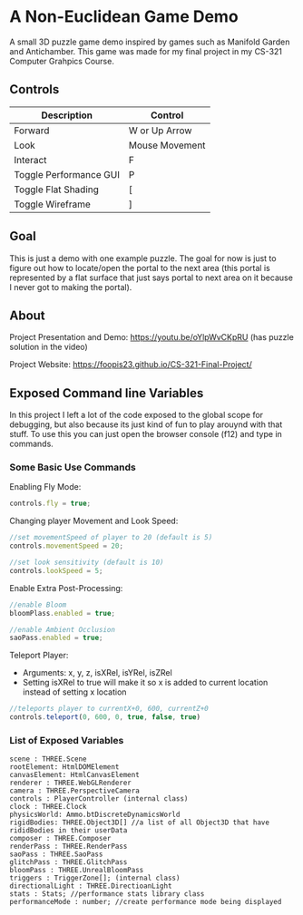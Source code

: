 # A Non-Euclidean Game Demo 
A small 3D puzzle game demo inspired by games such as Manifold Garden and Antichamber. This game was made for my final project in my CS-321 Computer Grahpics Course.

## Controls
| Description            | Control        |
|------------------------|----------------|
| Forward                | W or Up Arrow  |
| Look                   | Mouse Movement |
| Interact               | F              |
| Toggle Performance GUI | P              |
| Toggle Flat Shading    | [              |
| Toggle Wireframe       | ]              |

## Goal
This is just a demo with one example puzzle. The goal for now is just to figure out how to locate/open the portal to the next area (this portal is represented by a flat surface that just says portal to next area on it because I never got to making the portal). 

## About
Project Presentation and Demo: https://youtu.be/oYlpWvCKpRU (has puzzle solution in the video)

Project Website: https://foopis23.github.io/CS-321-Final-Project/

## Exposed Command line Variables
In this project I left a lot of the code exposed to the global scope for debugging, but also because its just kind of fun to play arouynd with that stuff. To use this you can just open the browser console (f12) and type in commands.

### Some Basic Use Commands

Enabling Fly Mode:
```js
controls.fly = true;
```

Changing player Movement and Look Speed: 
```js
//set movementSpeed of player to 20 (default is 5)
controls.movementSpeed = 20;

//set look sensitivity (default is 10)
controls.lookSpeed = 5;
```

Enable Extra Post-Processing: 
```js
//enable Bloom
bloomPlass.enabled = true;

//enable Ambient Occlusion
saoPass.enabled = true;
```
Teleport Player:
- Arguments: x, y, z, isXRel, isYRel, isZRel
- Setting isXRel to true will make it so x is added to current location instead of setting x location
```js
//teleports player to currentX+0, 600, currentZ+0
controls.teleport(0, 600, 0, true, false, true)
```

### List of Exposed Variables
```
scene : THREE.Scene
rootElement: HtmlDOMElement
canvasElement: HtmlCanvasElement
renderer : THREE.WebGLRenderer
camera : THREE.PerspectiveCamera
controls : PlayerController (internal class)
clock : THREE.Clock
physicsWorld: Ammo.btDiscreteDynamicsWorld
rigidBodies: THREE.Object3D[] //a list of all Object3D that have rididBodies in their userData
composer : THREE.Composer
renderPass : THREE.RenderPass
saoPass : THREE.SaoPass
glitchPass : THREE.GlitchPass
bloomPass : THREE.UnrealBloomPass
triggers : TriggerZone[]; (internal class)
directionalLight : THREE.DirectioanLight
stats : Stats; //performance stats library class
performanceMode : number; //create performance mode being displayed
```

